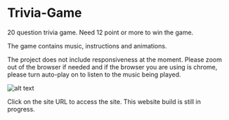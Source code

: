 # Trivia-Game

20 question trivia game. Need 12 point or more to win the game.

The game contains music, instructions and animations.

The project does not include responsiveness at the moment. Please zoom out of the browser if needed and if the browser you are using is chrome, please turn auto-play on to listen to the music being played.


![alt text](/Images/Github.PNG)

Click on the site URL to access the site. This website build is still in progress.
